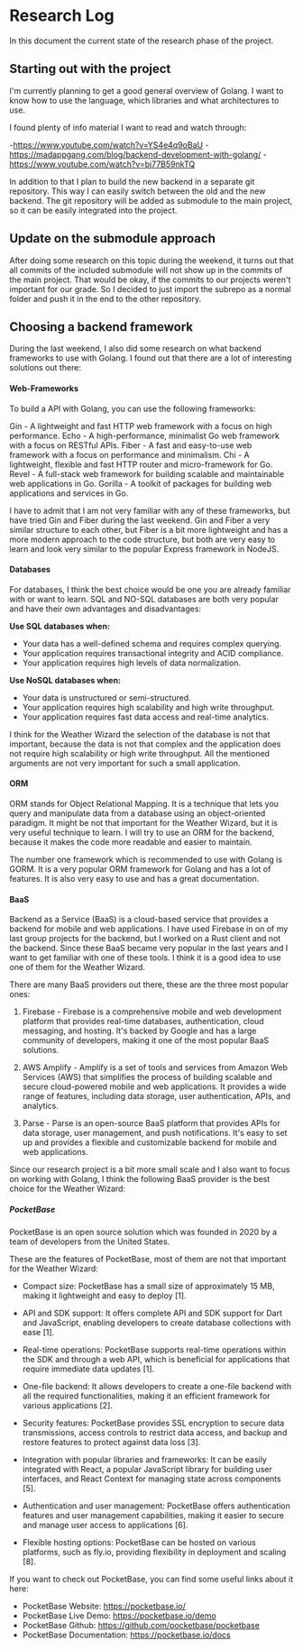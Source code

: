 # Research Log

In this document the current state of the research phase of the project.


## Starting out with the project

I'm currently planning to get a good general overview of Golang. I want to know how to use the language, which libraries and what architectures to use.

I found plenty of info material I want to read and watch through:

-https://www.youtube.com/watch?v=YS4e4q9oBaU
-https://madappgang.com/blog/backend-development-with-golang/
-https://www.youtube.com/watch?v=bj77B59nkTQ

In addition to that I plan to build the new backend in a separate git repository. This way I can easily switch between the old and the new backend. 
The git repository will be added as submodule to the main project, so it can be easily integrated into the project.


## Update on the submodule approach

After doing some research on this topic during the weekend, it turns out that all commits of the included submodule will not show up in the commits of the main project. That would be okay,
if the commits to our projects weren't important for our grade. So I decided to just import the subrepo as a normal folder and push it in the end to the other repository.

## Choosing a backend framework

During the last weekend, I also did some research on what backend frameworks to use with Golang. I found out that there are a lot of interesting solutions out there:

#### Web-Frameworks

To build a API with Golang, you can use the following frameworks:

Gin - A lightweight and fast HTTP web framework with a focus on high performance.
Echo - A high-performance, minimalist Go web framework with a focus on RESTful APIs.
Fiber - A fast and easy-to-use web framework with a focus on performance and minimalism.
Chi - A lightweight, flexible and fast HTTP router and micro-framework for Go.
Revel - A full-stack web framework for building scalable and maintainable web applications in Go.
Gorilla - A toolkit of packages for building web applications and services in Go.

I have to admit that I am not very familiar with any of these frameworks, but have tried Gin and Fiber during the last weekend.
Gin and Fiber a very similar structure to each other, but Fiber is a bit more lightweight and has a more modern approach to the code structure, but both are very easy to learn and look
very similar to the popular Express framework in NodeJS. 

#### Databases

For databases, I think the best choice would be one you are already familiar with or want to learn. SQL and NO-SQL databases are both very popular and have their own advantages and disadvantages:

__Use SQL databases when:__

- Your data has a well-defined schema and requires complex querying.
- Your application requires transactional integrity and ACID compliance.
- Your application requires high levels of data normalization.

__Use NoSQL databases when:__

- Your data is unstructured or semi-structured.
- Your application requires high scalability and high write throughput.
- Your application requires fast data access and real-time analytics.

I think for the Weather Wizard the selection of the database is not that important, because the data is not that complex and the application does not require high scalability or high write throughput. All the mentioned 
arguments are not very important for such a small application.


#### ORM

ORM stands for Object Relational Mapping. It is a technique that lets you query and manipulate data from a database using an object-oriented paradigm.
It might be not that important for the Weather Wizard, but it is very useful technique to learn. I will try to use an ORM for the backend, because it makes the code more readable and easier to maintain.

The number one framework which is recommended to use with Golang is GORM. It is a very popular ORM framework for Golang and has a lot of features. It is also very easy to use and has a great documentation.

#### BaaS 

Backend as a Service (BaaS) is a cloud-based service that provides a backend for mobile and web applications. I have used Firebase in on of my last group projects for the backend, but I worked on a Rust client and not the backend. Since these BaaS became very popular in the last years
and I want to get familiar with one of these tools. I think it is a good idea to use one of them for the Weather Wizard.

There are many BaaS providers out there, these are the three most popular ones:

1. Firebase - Firebase is a comprehensive mobile and web development platform that provides real-time databases, authentication, cloud messaging, and hosting. It's backed by Google and has a large community of developers, making it one of the most popular BaaS solutions.

2. AWS Amplify - Amplify is a set of tools and services from Amazon Web Services (AWS) that simplifies the process of building scalable and secure cloud-powered mobile and web applications. It provides a wide range of features, including data storage, user authentication, APIs, and analytics.

3. Parse - Parse is an open-source BaaS platform that provides APIs for data storage, user management, and push notifications. It's easy to set up and provides a flexible and customizable backend for mobile and web applications.

Since our research project is a bit more small scale and I also want to focus on working with Golang, I think the following BaaS provider is the best choice for the Weather Wizard:

##### PocketBase

PocketBase is an open source solution which was founded in 2020 by a team of developers from the United States.

These are the features of PocketBase, most of them are not that important for the Weather Wizard:

- Compact size: PocketBase has a small size of approximately 15 MB, making it lightweight and easy to deploy [1].

- API and SDK support: It offers complete API and SDK support for Dart and JavaScript, enabling developers to create database collections with ease [1].

- Real-time operations: PocketBase supports real-time operations within the SDK and through a web API, which is beneficial for applications that require immediate data updates [1].

- One-file backend: It allows developers to create a one-file backend with all the required functionalities, making it an efficient framework for various applications [2].

- Security features: PocketBase provides SSL encryption to secure data transmissions, access controls to restrict data access, and backup and restore features to protect against data loss [3].

- Integration with popular libraries and frameworks: It can be easily integrated with React, a popular JavaScript library for building user interfaces, and React Context for managing state across components [5].

- Authentication and user management: PocketBase offers authentication features and user management capabilities, making it easier to secure and manage user access to applications [6].

- Flexible hosting options: PocketBase can be hosted on various platforms, such as fly.io, providing flexibility in deployment and scaling [8].

If you want to check out PocketBase, you can find some useful links about it here: 

- PocketBase Website: https://pocketbase.io/
- PocketBase Live Demo: https://pocketbase.io/demo
- PocketBase Github: https://github.com/pocketbase/pocketbase
- PocketBase Documentation: https://pocketbase.io/docs






